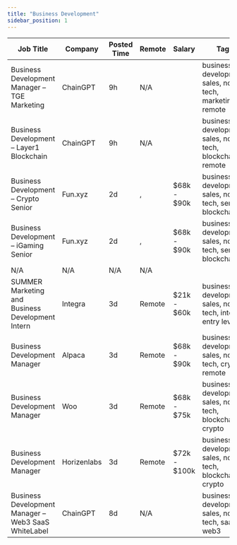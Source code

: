 ```yaml
---
title: "Business Development"
sidebar_position: 1
---
```


| Job Title | Company | Posted Time | Remote | Salary | Tags | Apply Link |
|-----------|---------|-------------|--------|--------|------|------------|
| Business Development Manager – TGE Marketing | ChainGPT | 9h | N/A |  | business development, sales, non tech, marketing, remote | [Apply](https://web3.career/business-development-manager-tge-marketing-chaingpt/137849) |
| Business Development – Layer1 Blockchain | ChainGPT | 9h | N/A |  | business development, sales, non tech, blockchain, remote | [Apply](https://web3.career/business-development-layer-1-blockchain-chaingpt/137848) |
| Business Development – Crypto Senior | Fun.xyz | 2d | , | $68k - $90k | business development, sales, non tech, senior, blockchain | [Apply](https://web3.career/business-development-crypto-senior-fun-xyz/137734) |
| Business Development – iGaming Senior | Fun.xyz | 2d | , | $68k - $90k | business development, sales, non tech, senior, blockchain | [Apply](https://web3.career/business-development-igaming-senior-fun-xyz/137733) |
| N/A | N/A | N/A | N/A |  |  | [Apply](https://web3.career/metana) |
| SUMMER Marketing and Business Development Intern | Integra | 3d | Remote | $21k - $60k | business development, sales, non tech, intern, entry level | [Apply](https://web3.career/summer-marketing-and-business-development-intern-integra/95750) |
| Business Development Manager | Alpaca | 3d | Remote | $68k - $90k | business development, sales, non tech, crypto, remote | [Apply](https://web3.career/business-development-manager-alpaca/104042) |
| Business Development Manager | Woo | 3d | Remote | $68k - $75k | business development, sales, non tech, blockchain, crypto | [Apply](https://web3.career/business-development-manager-woo/95644) |
| Business Development Manager | Horizenlabs | 3d | Remote | $72k - $100k | business development, sales, non tech, blockchain, crypto | [Apply](https://web3.career/business-development-manager-horizenlabs/99201) |
| Business Development Manager – Web3 SaaS WhiteLabel | ChainGPT | 8d | N/A |  | business development, sales, non tech, saas, web3 | [Apply](https://web3.career/business-development-manager-web3-saas-white-label-chaingpt/136080) |
